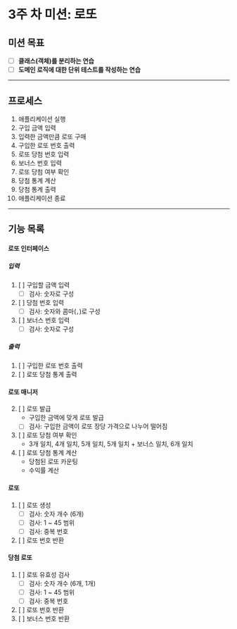 # 3주 차 미션: 로또

## 미션 목표

- [ ] **클래스(객체)를 분리하는 연습**
- [ ] **도메인 로직에 대한 단위 테스트를 작성하는 연습**

---

## 프로세스

1. 애플리케이션 실행
2. 구입 금액 입력
3. 입력한 금액만큼 로또 구매
4. 구입한 로또 번호 출력
5. 로또 당첨 번호 입력
6. 보너스 번호 입력
7. 로또 당첨 여부 확인
8. 당첨 통계 계산
9. 당첨 통계 출력
10. 애플리케이션 종료

---

## 기능 목록

#### 로또 인터페이스

##### 입력

1. [ ] 구입할 금액 입력
   - [ ] 검사: 숫자로 구성
2. [ ] 당첨 번호 입력
   - [ ] 검사: 숫자와 콤마(`,`)로 구성
3. [ ] 보너스 번호 입력
   - [ ] 검사: 숫자로 구성

##### 출력

1. [ ] 구입한 로또 번호 출력
2. [ ] 로또 당첨 통계 출력

#### 로또 매니저

2. [ ] 로또 발급
   - 구입한 금액에 맞게 로또 발급
   - [ ] 검사: 구입한 금액이 로또 장당 가격으로 나누어 떨어짐
3. [ ] 로또 당첨 여부 확인
   - 3개 일치, 4개 일치, 5개 일치, 5개 일치 + 보너스 일치, 6개 일치
4. [ ] 로또 당첨 통계 계산
   - 당첨된 로또 카운팅
   - 수익률 계산

#### 로또

1. [ ] 로또 생성
   - [ ] 검사: 숫자 개수 (6개)
   - [ ] 검사: 1 ~ 45 범위
   - [ ] 검사: 중복 번호
2. [ ] 로또 번호 반환

#### 당첨 로또

1. [ ] 로또 유효성 검사
   - [ ] 검사: 숫자 개수 (6개, 1개)
   - [ ] 검사: 1 ~ 45 범위
   - [ ] 검사: 중복 번호
2. [ ] 로또 번호 반환
3. [ ] 보너스 번호 반환
